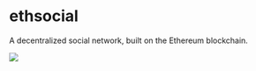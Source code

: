 # ethsocial

A decentralized social network, built on the Ethereum blockchain.

![](https://i.imgur.com/Tn6ITZo.png)
